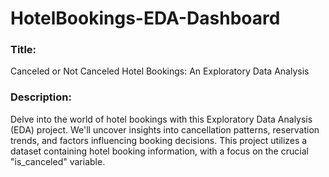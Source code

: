 # HotelBookings-EDA-Dashboard

### Title:
Canceled or Not Canceled Hotel Bookings: An Exploratory Data Analysis

### Description:
Delve into the world of hotel bookings with this Exploratory Data Analysis (EDA) project. We'll uncover insights into cancellation patterns, reservation trends, and factors influencing booking decisions. This project utilizes a dataset containing hotel booking information, with a focus on the crucial "is_canceled" variable.
